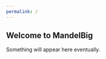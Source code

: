 ```yaml
---
permalink: /
---
```


Welcome to MandelBig
--------------------

Something will appear here eventually.
